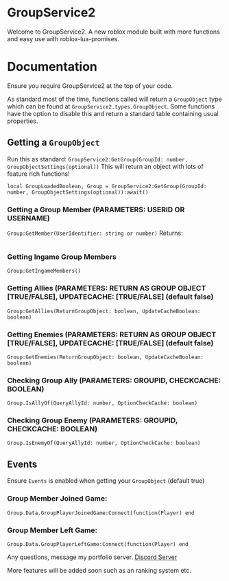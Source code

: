 # GroupService2
Welcome to GroupService2. A new roblox module built with more functions and easy use with roblox-lua-promises.

# Documentation
Ensure you require GroupService2 at the top of your code.

As standard most of the time, functions called will return a ``GroupObject`` type which can be found at ``GroupService2.types.GroupObject``. Some functions have the option to disable this and return a standard table containing usual properties.

## Getting a ``GroupObject``

Run this as standard: ``GroupService2:GetGroup(GroupId: number, GroupObjectSettings(optional))``
This will return an object with lots of feature rich functions!

``local GroupLoadedBoolean, Group = GroupService2:GetGroup(GroupId: number, GroupObjectSettings(optional)):await()``

### Getting a Group Member (PARAMETERS: USERID OR USERNAME)
``Group:GetMember(UserIdentifier: string or number)``
Returns:
```
```

### Getting Ingame Group Members
``Group:GetIngameMembers()``

### Getting Allies (PARAMETERS: RETURN AS GROUP OBJECT [TRUE/FALSE], UPDATECACHE: [TRUE/FALSE] (default false)
``Group:GetAllies(ReturnGroupObject: boolean, UpdateCacheBoolean: boolean)``

### Getting Enemies (PARAMETERS: RETURN AS GROUP OBJECT [TRUE/FALSE], UPDATECACHE: [TRUE/FALSE] (default false)
``Group:GetEnemies(ReturnGroupObject: boolean, UpdateCacheBoolean: boolean)``

### Checking Group Ally (PARAMETERS: GROUPID, CHECKCACHE: BOOLEAN)
``Group.IsAllyOf(QueryAllyId: number, OptionCheckCache: boolean)``

### Checking Group Enemy (PARAMETERS: GROUPID, CHECKCACHE: BOOLEAN)
``Group.IsEnemyOf(QueryAllyId: number, OptionCheckCache: boolean)``

## Events
Ensure ``Events`` is enabled when getting your ``GroupObject`` (default true)

### Group Member Joined Game:
``Group.Data.GroupPlayerJoinedGame:Connect(function(Player) end``

### Group Member Left Game:
``Group.Data.GroupPlayerLeftGame:Connect(function(Player) end``

Any questions, message my portfolio server.
[Discord Server](https://discord.gg/AUxEh8mGTx)

More features will be added soon such as an ranking system etc.
